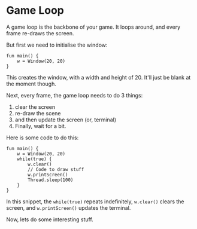 # Game Loop

A game loop is the backbone of your game. It loops
around, and every frame re-draws the screen.

But first we need to initialise the window:
 ```
 fun main() {
     w = Window(20, 20)
 }
 ```

This creates the window, with a width and height of 20.
It'll just be blank at the moment though.

Next, every frame, the game loop needs to do 3 things:
1. clear the screen
2. re-draw the scene
3. and then update the screen (or, terminal)
4. Finally, wait for a bit.

Here is some code to do this:

 ```
 fun main() {
     w = Window(20, 20)
     while(true) {
         w.clear()
         // Code to draw stuff
         w.printScreen()
         Thread.sleep(100)
     }
 }
 ```
In this snippet, the `while(true)` repeats indefinitely,
`w.clear()` clears the screen, and `w.printScreen()` updates the terminal.

Now, lets do some interesting stuff.

